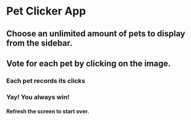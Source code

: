 # Pet Clicker App

## Choose an unlimited amount of pets to display from the sidebar.

## Vote for each pet by clicking on the image.

### Each pet records its clicks
### Yay! You always win!

#### Refresh the screen to start over.